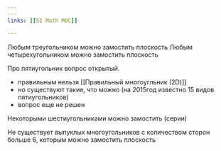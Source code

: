 ```yaml
---
---
links: [[51 Math MOC]]

---
```


Любым треугольником можно замостить плоскость
Любым четырехугольником можно замостить плоскость

Про пятиугольник вопрос открытый.
 - правильным нельзя [[Правильный многоугльник (2D)]]
 - но существуют такие, что можно (на 2015год известно 15 видов пятиугольников)
 - вопрос еще не решен

Некоторыми шестиугольниками можно замостить (серии)

Не существует выпуклых многоугольников с количеством сторон больше 6, которым можно замостить плоскость